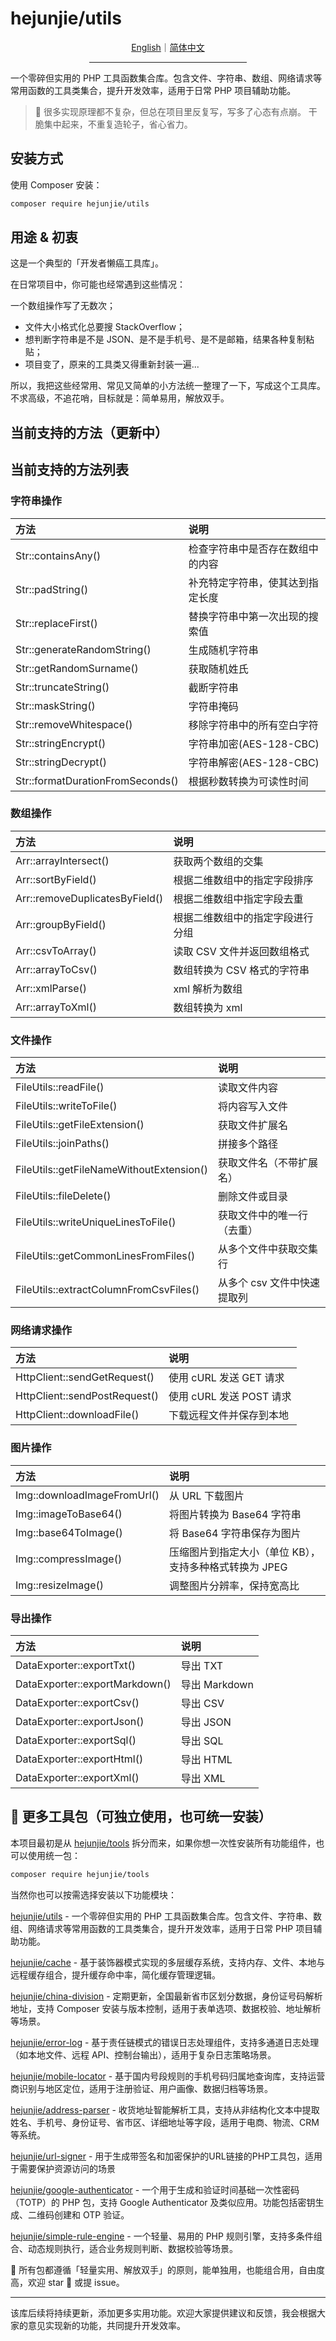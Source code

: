 # hejunjie/utils

<div align="center">
  <a href="./README.md">English</a>｜<a href="./README.zh-CN.md">简体中文</a>
  <hr width="50%"/>
</div>

一个零碎但实用的 PHP 工具函数集合库。包含文件、字符串、数组、网络请求等常用函数的工具类集合，提升开发效率，适用于日常 PHP 项目辅助功能。

> 🌱 很多实现原理都不复杂，但总在项目里反复写，写多了心态有点崩。
> 干脆集中起来，不重复造轮子，省心省力。

## 安装方式

使用 Composer 安装：

```bash
composer require hejunjie/utils
```

## 用途 & 初衷

这是一个典型的「开发者懒癌工具库」。

在日常项目中，你可能也经常遇到这些情况：

一个数组操作写了无数次；

- 文件大小格式化总要搜 StackOverflow；
- 想判断字符串是不是 JSON、是不是手机号、是不是邮箱，结果各种复制粘贴；
- 项目变了，原来的工具类又得重新封装一遍...

所以，我把这些经常用、常见又简单的小方法统一整理了一下，写成这个工具库。不求高级，不追花哨，目标就是：简单易用，解放双手。

## 当前支持的方法（更新中）

## 当前支持的方法列表

### 字符串操作

| 方法                             | 说明                             |
| :------------------------------- | :------------------------------- |
| Str::containsAny()               | 检查字符串中是否存在数组中的内容 |
| Str::padString()                 | 补充特定字符串，使其达到指定长度 |
| Str::replaceFirst()              | 替换字符串中第一次出现的搜索值   |
| Str::generateRandomString()      | 生成随机字符串                   |
| Str::getRandomSurname()          | 获取随机姓氏                     |
| Str::truncateString()            | 截断字符串                       |
| Str::maskString()                | 字符串掩码                       |
| Str::removeWhitespace()          | 移除字符串中的所有空白字符       |
| Str::stringEncrypt()             | 字符串加密(AES-128-CBC)          |
| Str::stringDecrypt()             | 字符串解密(AES-128-CBC)          |
| Str::formatDurationFromSeconds() | 根据秒数转换为可读性时间         |

### 数组操作

| 方法                           | 说明                             |
| :----------------------------- | :------------------------------- |
| Arr::arrayIntersect()          | 获取两个数组的交集               |
| Arr::sortByField()             | 根据二维数组中的指定字段排序     |
| Arr::removeDuplicatesByField() | 根据二维数组中指定字段去重       |
| Arr::groupByField()            | 根据二维数组中的指定字段进行分组 |
| Arr::csvToArray()              | 读取 CSV 文件并返回数组格式      |
| Arr::arrayToCsv()              | 数组转换为 CSV 格式的字符串      |
| Arr::xmlParse()                | xml 解析为数组                   |
| Arr::arrayToXml()              | 数组转换为 xml                   |

### 文件操作

| 方法                                     | 说明                        |
| :--------------------------------------- | :-------------------------- |
| FileUtils::readFile()                    | 读取文件内容                |
| FileUtils::writeToFile()                 | 将内容写入文件              |
| FileUtils::getFileExtension()            | 获取文件扩展名              |
| FileUtils::joinPaths()                   | 拼接多个路径                |
| FileUtils::getFileNameWithoutExtension() | 获取文件名（不带扩展名）    |
| FileUtils::fileDelete()                  | 删除文件或目录              |
| FileUtils::writeUniqueLinesToFile()      | 获取文件中的唯一行（去重）  |
| FileUtils::getCommonLinesFromFiles()     | 从多个文件中获取交集行      |
| FileUtils::extractColumnFromCsvFiles()   | 从多个 csv 文件中快速提取列 |

### 网络请求操作

| 方法                          | 说明                     |
| :---------------------------- | :----------------------- |
| HttpClient::sendGetRequest()  | 使用 cURL 发送 GET 请求  |
| HttpClient::sendPostRequest() | 使用 cURL 发送 POST 请求 |
| HttpClient::downloadFile() | 下载远程文件并保存到本地 |

### 图片操作

| 方法                        | 说明                                                   |
| :-------------------------- | :----------------------------------------------------- |
| Img::downloadImageFromUrl() | 从 URL 下载图片                                        |
| Img::imageToBase64()        | 将图片转换为 Base64 字符串                             |
| Img::base64ToImage()        | 将 Base64 字符串保存为图片                             |
| Img::compressImage()        | 压缩图片到指定大小（单位 KB），支持多种格式转换为 JPEG |
| Img::resizeImage()          | 调整图片分辨率，保持宽高比                             |

### 导出操作

| 方法                           | 说明          |
| :----------------------------- | :------------ |
| DataExporter::exportTxt()      | 导出 TXT      |
| DataExporter::exportMarkdown() | 导出 Markdown |
| DataExporter::exportCsv()      | 导出 CSV      |
| DataExporter::exportJson()     | 导出 JSON     |
| DataExporter::exportSql()      | 导出 SQL      |
| DataExporter::exportHtml()     | 导出 HTML     |
| DataExporter::exportXml()      | 导出 XML      |

## 🔧 更多工具包（可独立使用，也可统一安装）

本项目最初是从 [hejunjie/tools](https://github.com/zxc7563598/php-tools) 拆分而来，如果你想一次性安装所有功能组件，也可以使用统一包：

```bash
composer require hejunjie/tools
```

当然你也可以按需选择安装以下功能模块：

[hejunjie/utils](https://github.com/zxc7563598/php-utils) - 一个零碎但实用的 PHP 工具函数集合库。包含文件、字符串、数组、网络请求等常用函数的工具类集合，提升开发效率，适用于日常 PHP 项目辅助功能。

[hejunjie/cache](https://github.com/zxc7563598/php-cache) - 基于装饰器模式实现的多层缓存系统，支持内存、文件、本地与远程缓存组合，提升缓存命中率，简化缓存管理逻辑。

[hejunjie/china-division](https://github.com/zxc7563598/php-china-division) - 定期更新，全国最新省市区划分数据，身份证号码解析地址，支持 Composer 安装与版本控制，适用于表单选项、数据校验、地址解析等场景。

[hejunjie/error-log](https://github.com/zxc7563598/php-error-log) - 基于责任链模式的错误日志处理组件，支持多通道日志处理（如本地文件、远程 API、控制台输出），适用于复杂日志策略场景。

[hejunjie/mobile-locator](https://github.com/zxc7563598/php-mobile-locator) - 基于国内号段规则的手机号码归属地查询库，支持运营商识别与地区定位，适用于注册验证、用户画像、数据归档等场景。

[hejunjie/address-parser](https://github.com/zxc7563598/php-address-parser) - 收货地址智能解析工具，支持从非结构化文本中提取姓名、手机号、身份证号、省市区、详细地址等字段，适用于电商、物流、CRM 等系统。

[hejunjie/url-signer](https://github.com/zxc7563598/php-url-signer) - 用于生成带签名和加密保护的URL链接的PHP工具包，适用于需要保护资源访问的场景

[hejunjie/google-authenticator](https://github.com/zxc7563598/php-google-authenticator) - 一个用于生成和验证时间基础一次性密码（TOTP）的 PHP 包，支持 Google Authenticator 及类似应用。功能包括密钥生成、二维码创建和 OTP 验证。

[hejunjie/simple-rule-engine](https://github.com/zxc7563598/php-simple-rule-engine) - 一个轻量、易用的 PHP 规则引擎，支持多条件组合、动态规则执行，适合业务规则判断、数据校验等场景。

👀 所有包都遵循「轻量实用、解放双手」的原则，能单独用，也能组合用，自由度高，欢迎 star 🌟 或提 issue。

---

该库后续将持续更新，添加更多实用功能。欢迎大家提供建议和反馈，我会根据大家的意见实现新的功能，共同提升开发效率。
